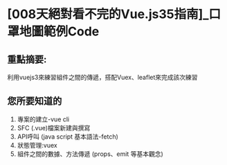 # [008天絕對看不完的Vue.js35指南]_口罩地圖範例Code

## 重點摘要:
利用vuejs3來練習組件之間的傳遞，搭配Vuex、leaflet來完成該次練習

## 您所要知道的
1. 專案的建立-vue cli
2. SFC (.vue)檔案新建與撰寫
3. API呼叫 (java script 基本語法-fetch)
4. 狀態管理:vuex
5. 組件之間的數據、方法傳遞 (props、emit 等基本觀念)
